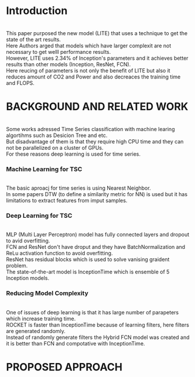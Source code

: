 # Introduction
<br/>This paper purposed the new model (LITE) that uses a technique to get the state of the art results.
<br/>Here Authors arged that models which have larger complexit are not necessary to get welll performance results.
<br/>However, LITE uses 2.34% of Inception's parameters and it achieves better results than other models (Inception, ResNet, FCN).
<br/>Here reucing of parameters is not only the benefit of LITE but also it reduces amount of CO2 and Power and also decreaces the training time and FLOPS.


# BACKGROUND AND RELATED WORK
<br/>Some works adressed Time Series classification with machine learing algortihms such as Desicion Tree and etc. 
<br/>But disadvantage of them is that they require high CPU time and they can not be parallelized on a cluster of GPUs.
<br/>For these reasons deep learning is used for time series.

### Machine Learning for TSC
<br/>The basic aproacj for time series is using Nearest Neighbor. 
<br/>In some papers DTW (to define a similarity metric for NN) is used but it has limitations to extract features from imput samples.

### Deep Learning for TSC
<br/> MLP (Multi Layer Perceptron) model has fully connected layers and dropout to avid overfitting.
<br/> FCN and ResNet don't have droput and they have BatchNormalization and ReLu activation function to avoid overfitting.
<br/> ResNet has residual blocks which is used to solve vanising graident problem.
<br/> The state-of-the-art model is InceptionTime which is ensemble of 5 Inception models.

### Reducing Model Complexity
<br/> One of issues of deep learning is that it has large number of parapeters which increase training time.
<br/> ROCKET is faster than InceptionTime because of learning filters, here filters are generated randomly.
<br/> Instead of randomly generate filters the Hybrid FCN model was created and it is better than FCN and compotative with InceptionTime.

# PROPOSED APPROACH
<br/>
<br/>
<br/>
<br/>
<br/>
